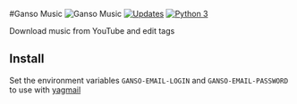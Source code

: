 #Ganso Music ![Ganso Music](https://raw.githubusercontent.com/Lrcezimbra/gansomusic/master/gansomusic/static/icons/favicon-96x96.png)
[![Updates](https://pyup.io/repos/github/lrcezimbra/gansomusic/shield.svg)](https://pyup.io/repos/github/lrcezimbra/gansomusic/)
[![Python 3](https://pyup.io/repos/github/lrcezimbra/gansomusic/python-3-shield.svg)](https://pyup.io/repos/github/lrcezimbra/gansomusic/)

Download music from YouTube and edit tags

## Install
Set the environment variables `GANSO-EMAIL-LOGIN` and `GANSO-EMAIL-PASSWORD` to use with [yagmail](https://github.com/kootenpv/yagmail)
